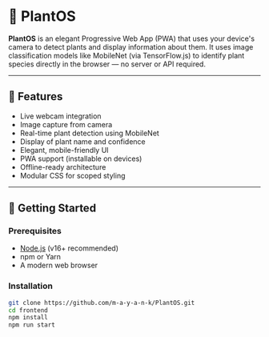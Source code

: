 # 🌱 PlantOS

**PlantOS** is an elegant Progressive Web App (PWA) that uses your device's camera to detect plants and display information about them. It uses image classification models like MobileNet (via TensorFlow.js) to identify plant species directly in the browser — no server or API required.

---

## 📸 Features

- Live webcam integration
- Image capture from camera
- Real-time plant detection using MobileNet
- Display of plant name and confidence
- Elegant, mobile-friendly UI
- PWA support (installable on devices)
- Offline-ready architecture
- Modular CSS for scoped styling

---

## 🚀 Getting Started

### Prerequisites

- [Node.js](https://nodejs.org/) (v16+ recommended)
- npm or Yarn
- A modern web browser

### Installation

```bash
git clone https://github.com/m-a-y-a-n-k/PlantOS.git
cd frontend
npm install
npm run start  
